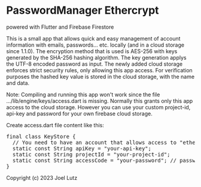 # PasswordManager Ethercrypt
powered with Flutter and Firebase Firestore  

This is a small app that allows quick and easy management of account information with emails, passwords... etc. locally (and in a cloud storage since 1.1.0).
The encryption method that is used is AES-256 with keys generated by the SHA-256 hashing algorithm. The key generation applys the UTF-8 encoded password as input.
The newly added cloud storage enforces strict security rules, only allowing this app access. For verification purposes the hashed key value is stored in the cloud storage, with the name and data.

Note: Compiling and running this app won't work since the file .../lib/engine/keys/access.dart is missing. Normally this grants only this app access to the cloud storage.
However you can use your custom project-id, api-key and password for your own firebase cloud storage.

Create access.dart file content like this:
<pre>
final class KeyStore {
  // You need to have an account that allows access to "ethercrypt@access.de"
  static const String apiKey = "your-api-key";
  static const String projectId = "your-project-id";
  static const String accessCode = "your-password"; // password for email/password verification in firebase
}
</pre>

Copyright (c) 2023 Joel Lutz
